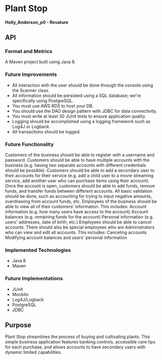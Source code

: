 # Plant Stop
#### Holly_Anderson_p0 - Revature 

## API
### Format and Metrics
A Maven project built using Java 8.

### Future Improvements
- All interaction with the user should be done through the console using the Scanner class.
- All information should be persisted using a SQL database; we're specifically using PostgreSQL.
- You must use AWS RDS to host your DB.
- You should use the DAO design pattern with JDBC for data connectivity.
- You must write at least 30 JUnit tests to ensure application quality.
- Logging should be accomplished using a logging framework such as Log4J or Logback.
- All transactions should be logged.

### Future Functionality
Customers of the business should be able to register with a username and password.
Customers should be able to have multiple accounts with the business (e.g. having two separate accounts with different credentials should be possible).
Customers should be able to add a secondary user to their accounts for their service (e.g. add a child user to a movie streaming service, add another user who can purchase items using their account).
Once the account is open, customers should be able to add funds, remove funds, and transfer funds between different accounts.
All basic validation should be done, such as accounting for trying to input negative amounts, overdrawing from account funds, etc.
Employees of the business should be able to view all of their customers' information. This includes:
Account information (e.g. how many users have access to the account)
Account balances (e.g. remaining funds for the account)
Personal information (e.g. users' addresses, date of birth, etc.)
Employees should be able to cancel accounts.
There should also be special employees who are Administrators who can view and edit all accounts. This includes:
Canceling accounts
Modifying account balances and users' personal information

### Implemented Technologies
- Java 8
- Maven

### Future Implementations
- JUnit
- Mockito
- Log4J/Logback
- PostgreSQL
- JDBC

## Purpose
Plant Stop streamlines the process of buying and cultivating plants. This simple business application features banking controls, accessible care tips for each purchase, and allows accounts to have secondary users with dynamic limited capabilities. 
